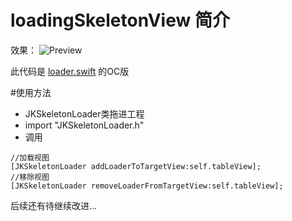# loadingSkeletonView 简介
效果：
![Preview](http://g.recordit.co/xAV7KP5lCz.gif)

此代码是 [loader.swift](https://github.com/samhann/Loader.swift) 的OC版

#使用方法
- JKSkeletonLoader类拖进工程
- import "JKSkeletonLoader.h"
- 调用
```
//加载视图
[JKSkeletonLoader addLoaderToTargetView:self.tableView];
//移除视图
[JKSkeletonLoader removeLoaderFromTargetView:self.tableView];
```

后续还有待继续改进...

